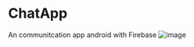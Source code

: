 # ChatApp
An communitcation app android with Firebase
![image](https://user-images.githubusercontent.com/74364380/170401868-a0f9a4e6-afe5-46b1-bf2b-59b9f76bea7d.png)
